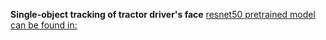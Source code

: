 **Single-object tracking of tractor driver's face**
[resnet50 pretrained model can be found in:](https://drive.google.com/drive/folders/16yGYxGnEcDoBX-86LzuGIJV267lwPWEx?dmr=1&ec=wgc-drive-hero-goto)
